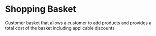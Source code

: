 # Shopping Basket

Customer basket that allows a customer to add products and provides a total cost of the basket including applicable discounts
